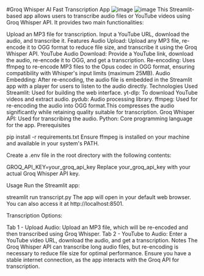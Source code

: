 #Groq Whisper AI Fast Transcription App
![image](https://github.com/user-attachments/assets/3ec81466-bde9-44ec-a39b-34c1cf7bd540)
![image](https://github.com/user-attachments/assets/2133fc53-2f0d-4c3f-83ef-16f3bf51eea2)
This Streamlit-based app allows users to transcribe audio files or YouTube videos using Groq Whisper API. It provides two main functionalities:

Upload an MP3 file for transcription.
Input a YouTube URL, download the audio, and transcribe it.
Features
Audio Upload: Upload any MP3 file, re-encode it to OGG format to reduce file size, and transcribe it using the Groq Whisper API.
YouTube Audio Download: Provide a YouTube link, download the audio, re-encode it to OGG, and get a transcription.
Re-encoding: Uses ffmpeg to re-encode MP3 files to the Opus codec in OGG format, ensuring compatibility with Whisper's input limits (maximum 25MB).
Audio Embedding: After re-encoding, the audio file is embedded in the Streamlit app with a player for users to listen to the audio directly.
Technologies Used
Streamlit: Used for building the web interface.
yt-dlp: To download YouTube videos and extract audio.
pydub: Audio processing library.
ffmpeg: Used for re-encoding the audio into OGG format.This compresses the audio significantly while retaining quality suitable for transcription.
Groq Whisper API: Used for transcribing the audio.
Python: Core programming language for the app.
Prerequisites

pip install -r requirements.txt
Ensure ffmpeg is installed on your machine and available in your system's PATH.

Create a .env file in the root directory with the following contents:

GROQ_API_KEY=your_groq_api_key
Replace your_groq_api_key with your actual Groq Whisper API key.

Usage
Run the Streamlit app:

streamlit run transcript.py
The app will open in your default web browser. You can also access it at http://localhost:8501.

Transcription Options:

Tab 1 - Upload Audio: Upload an MP3 file, which will be re-encoded and then transcribed using Groq Whisper.
Tab 2 - YouTube to Audio: Enter a YouTube video URL, download the audio, and get a transcription.
Notes
The Groq Whisper API can transcribe long audio files, but re-encoding is necessary to reduce file size for optimal performance.
Ensure you have a stable internet connection, as the app interacts with the Groq API for transcription.
